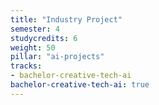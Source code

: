```yaml
---
title: "Industry Project"
semester: 4
studycredits: 6
weight: 50
pillar: "ai-projects"
tracks:
- bachelor-creative-tech-ai
bachelor-creative-tech-ai: true
---
```

